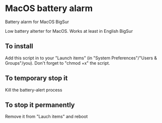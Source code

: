 # MacOS battery alarm
Battery alarm for MacOS BigSur

Low battery alterter for MacOS. Works at least in English BigSur

## To install
Add this script in to your "Launch items" (in "System Preferences"/"Users & Groups"/you). Don't forget to "chmod +x" the script.

## To temporary stop it
Kill the battery-alert process

## To stop it permanently
Remove it from "Lauch items" and reboot
